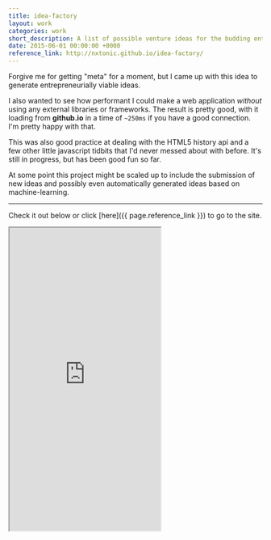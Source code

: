 ```yaml
---
title: idea-factory
layout: work
categories: work
short_description: A list of possible venture ideas for the budding entrepreneur.
date: 2015-06-01 00:00:00 +0000
reference_link: http://nxtonic.github.io/idea-factory/
---
```

Forgive me for getting "meta" for a moment, but I came up with this idea to generate entrepreneurially viable ideas.

I also wanted to see how performant I could make a web application _without_ using any external libraries or frameworks. The result is pretty good, with it loading from __github.io__ in a time of `~250ms` if you have a good connection. I'm pretty happy with that.

This was also good practice at dealing with the HTML5 history api and a few other little javascript tidbits that I'd never messed about with before. It's still in progress, but has been good fun so far.

At some point this project might be scaled up to include the submission of new ideas and possibly even automatically generated ideas based on machine-learning.

---

Check it out below or click [here]({{ page.reference_link }}) to go to the site.

<div class="full-width rounded">
  <iframe height="600px" src="https://nxtonic.github.io/idea-factory/"></iframe>
</div>
